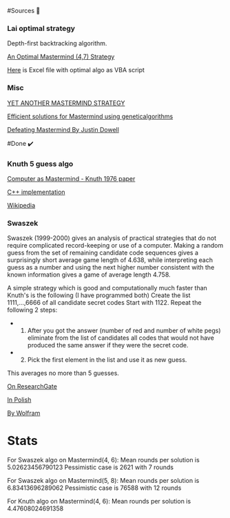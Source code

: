 #Sources 🤔

### Lai optimal strategy
Depth-first backtracking algorithm.

[An Optimal Mastermind (4,7) Strategy](https://arxiv.org/pdf/1305.1010.pdf)

[Here](http://serkangur.freeservers.com) is Excel file with optimal algo as VBA script

### Misc
[YET ANOTHER MASTERMIND STRATEGY](http://www.philos.rug.nl/~barteld/master.pdf)

[Efficient solutions for Mastermind using geneticalgorithms](http://citeseerx.ist.psu.edu/viewdoc/download?doi=10.1.1.496.276&rep=rep1&type=pdf)

[Defeating Mastermind By Justin Dowell](http://mercury.webster.edu/aleshunas/Support%20Materials/Analysis/Dowelll%20-%20Mastermind%20v2-0.pdf)


#Done ✔️

### Knuth 5 guess algo
[Computer as Mastermind - Knuth 1976 paper](https://www.cs.uni.edu/~wallingf/teaching/cs3530/resources/knuth-mastermind.pdf)

[C++ implementation](https://github.com/nattydredd/Mastermind-Five-Guess-Algorithm)

[Wikipedia](https://en.wikipedia.org/wiki/Mastermind_(board_game)#Five-guess_algorithm)

### Swaszek
Swaszek (1999-2000) gives an analysis of practical strategies that do not require complicated record-keeping or use of a computer. Making a random guess from the set of remaining candidate code sequences gives a surprisingly short average game length of 4.638, while interpreting each guess as a number and using the next higher number consistent with the known information gives a game of average length 4.758. 

A simple strategy which is good and computationally much faster than Knuth's is the following (I have programmed both)
Create the list 1111,...,6666 of all candidate secret codes
Start with 1122.
Repeat the following 2 steps:

* 1) After you got the answer (number of red and number of white pegs) eliminate from the list of candidates all codes that would not have produced the same answer if they were the secret code.

* 2) Pick the first element in the list and use it as new guess.

This averages no more than 5 guesses.

[On ResearchGate](https://www.researchgate.net/publication/268644635_The_mastermind_novice)

[In Polish](https://eduinf.waw.pl/inf/alg/001_search/0062.php)

[By Wolfram](http://mathworld.wolfram.com/Mastermind.html)

# Stats

For Swaszek algo on Mastermind(4, 6):
Mean rounds per solution is 5.02623456790123 
Pessimistic case is 2621 with 7 rounds

For Swaszek algo on Mastermind(5, 8):
Mean rounds per solution is 6.83413696289062
Pessimistic case is 76588 with 12 rounds

For Knuth algo on Mastermind(4, 6):
Mean rounds per solution is 4.47608024691358 